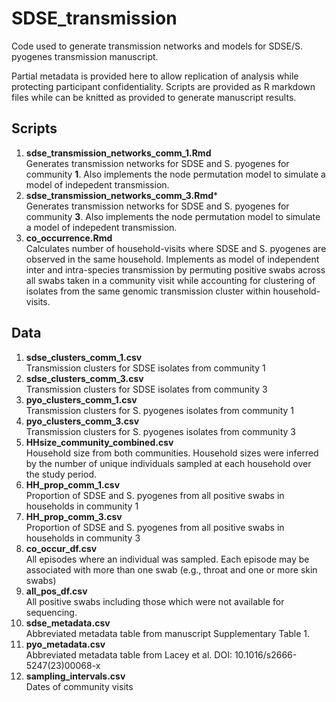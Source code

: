 # SDSE_transmission

Code used to generate transmission networks and models for SDSE/S. pyogenes transmission manuscript.

Partial metadata is provided here to allow replication of analysis while protecting participant confidentiality.
Scripts are provided as R markdown files while can be knitted as provided to generate manuscript results.

## Scripts
1) **sdse_transmission_networks_comm_1.Rmd** <br>
Generates transmission networks for SDSE and S. pyogenes for community **1**. Also implements the node permutation model to simulate a model of indepedent transmission.
2) **sdse_transmission_networks_comm_3.Rmd*** <br>
Generates transmission networks for SDSE and S. pyogenes for community **3**. Also implements the node permutation model to simulate a model of indepedent transmission.
3) **co_occurrence.Rmd** <br>
Calculates number of household-visits where SDSE and S. pyogenes are observed in the same household. Implements as model of independent inter and intra-species transmission by permuting positive swabs across all swabs taken in a community visit while accounting for clustering of isolates from the same genomic transmission cluster within household-visits.

## Data
1) **sdse_clusters_comm_1.csv** <br>
Transmission clusters for SDSE isolates from community 1
2) **sdse_clusters_comm_3.csv** <br>
Transmission clusters for SDSE isolates from community 3
3) **pyo_clusters_comm_1.csv** <br>
Transmission clusters for S. pyogenes isolates from community 1
4) **pyo_clusters_comm_3.csv** <br>
Transmission clusters for S. pyogenes isolates from community 3
5) **HHsize_community_combined.csv** <br>
Household size from both communities. Household sizes were inferred by the number of unique individuals sampled at each household over the study period.
6) **HH_prop_comm_1.csv** <br>
Proportion of SDSE and S. pyogenes from all positive swabs in households in community 1
7) **HH_prop_comm_3.csv** <br>
Proportion of SDSE and S. pyogenes from all positive swabs in households in community 3
8) **co_occur_df.csv** <br>
All episodes where an individual was sampled. Each episode may be associated with more than one swab (e.g., throat and one or more skin swabs)
9) **all_pos_df.csv** <br>
All positive swabs including those which were not available for sequencing.
10) **sdse_metadata.csv** <br>
Abbreviated metadata table from manuscript Supplementary Table 1.
11) **pyo_metadata.csv** <br>
Abbreviated metadata table from Lacey et al. DOI: 10.1016/s2666-5247(23)00068-x
12) **sampling_intervals.csv** <br>
Dates of community visits
